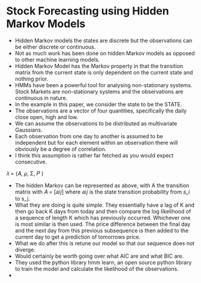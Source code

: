 # Stock Forecasting using Hidden Markov Models

- Hidden Markov models the states are discrete but the observations can be either discrete or continuous.
- Not as much work has been done on hidden Markov models as opposed to other machine learning models.
- Hidden Markov Model has the Markov property in that the transition matrix from the current state is only dependent on the current state and nothing prior.  
- HMMs have been a powerful tool for analysing non-stationary systems.  Stock Markets are non-stationary systems and the observations are continuous in nature.
- In the example in this paper, we consider the state to be the STATE. 
- The observations are a vector of four quantities, specifically the daily close open, high and low.  
- We can assume the observations to be distributed as multivariate Gaussians.
- Each observation from one day to another is assumed to be independent but for each element within an observation there will obviously be a degree of correlation. 
- I think this assumption is rather far fetched as you would expect consecutive.

𝜆 = (𝐴, 𝜇, Σ, 𝑃 ) 
- The hidden Markov can be represented as above, with A the transition matrix with 𝐴 = [𝑎𝑖𝑗] where 𝑎𝑖𝑗 is the state transition probability from 𝑠_i to s_j.  
- What they are doing is quite simple.  They essentially have a lag of K and then go back K days from today and then compare the log likelihood of a sequence of length K which has previously occurred.  Whichever one is most similar is then used.  The price difference between the final day and the next day from this previous subsequence is then added to the current day to get a prediction of tomorrows price.  
- What we do after this is retune our model so that our sequence does not diverge.
- Would certainly be worth going over what AIC are and what BIC are.  
- They used the python library hmm learn, an open source python library to train the model and calculate the likelihood of the observations. 
- 

